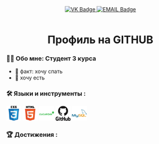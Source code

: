 <div id="badges" align = "center">
  <a href= "https://https://vk.com/jgkay">
    <img src = "https://img.icons8.com/ios-filled/50/vk-com.png" alt="VK Badge"/>
  </a>

  <a href= "https://mail.google.com/mail/u/0/?tab=rm&ogbl#inbox">
    <img src = "https://img.icons8.com/ios-filled/50/new-post.png" alt="EMAIL Badge"/>
  </a>
</div>

<div id="viewprof" align = "center">
  <img src = "https://komarev.com/ghpvc/?username=VlaskinEvgenii&style=flat-square&color=blue" alt=""/>
</div>
<div id="heythere" align = "center">
  <h1> Профиль на GITHUB </h1>
</div>

### :man_student: Обо мне: Студент 3 курса

- :brain: факт: хочу спать
- :triumph: хочу есть
### 🛠️ Языки и инструменты :

<div>
  <img src="https://github.com/devicons/devicon/blob/master/icons/css3/css3-original-wordmark.svg" width="40" height="40"/>
  <img src="https://github.com/devicons/devicon/blob/master/icons/html5/html5-original-wordmark.svg" width="40" height="40"/>
  <img src="https://github.com/devicons/devicon/blob/master/icons/cucumber/cucumber-plain-wordmark.svg" width="40" height="40"/>
  <img src="https://github.com/devicons/devicon/blob/master/icons/github/github-original-wordmark.svg" width="40" height="40"/>
  <img src="https://github.com/devicons/devicon/blob/master/icons/mysql/mysql-original-wordmark.svg" width="40" height="40"/>
  
</div>

### 🏆 Достижения : 
